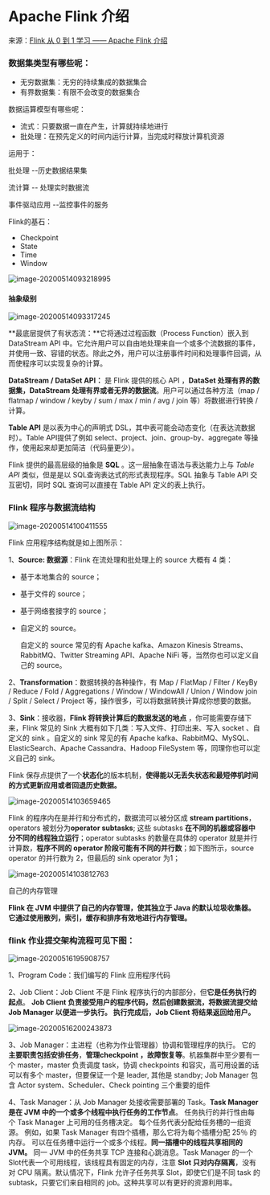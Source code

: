 # Apache Flink 介绍

来源：[Flink 从 0 到 1 学习 —— Apache Flink 介绍](http://www.54tianzhisheng.cn/2018/10/13/flink-introduction/)

### 数据集类型有哪些呢：

- 无穷数据集：无穷的持续集成的数据集合
- 有界数据集：有限不会改变的数据集合

数据运算模型有哪些呢：

- 流式：只要数据一直在产生，计算就持续地进行
- 批处理：在预先定义的时间内运行计算，当完成时释放计算机资源

运用于：

批处理 --历史数据结果集

流计算 -- 处理实时数据流

事件驱动应用 --监控事件的服务



Flink的基石：

- Checkpoint
- State
- Time
- Window

![image-20200514093218995](/Users/wangfulin/github/image/flink/image-20200514093218995.png)

#### 抽象级别

![image-20200514093317245](/Users/wangfulin/github/image/flink/image-20200514093317245.png)

**最底层提供了有状态流：**它将通过过程函数（Process Function）嵌入到 DataStream API 中。它允许用户可以自由地处理来自一个或多个流数据的事件，并使用一致、容错的状态。除此之外，用户可以注册事件时间和处理事件回调，从而使程序可以实现复杂的计算。



**DataStream / DataSet API：** 是 Flink 提供的核心 API ，**DataSet 处理有界的数据集，DataStream 处理有界或者无界的数据流**。用户可以通过各种方法（map / flatmap / window / keyby / sum / max / min / avg / join 等）将数据进行转换 / 计算。



**Table API** 是以表为中心的声明式 DSL，其中表可能会动态变化（在表达流数据时）。Table API提供了例如 select、project、join、group-by、aggregate 等操作，使用起来却更加简洁（代码量更少）。



Flink 提供的最高层级的抽象是 **SQL** 。这一层抽象在语法与表达能力上与 *Table API* 类似，但是是以 SQL查询表达式的形式表现程序。SQL 抽象与 Table API 交互密切，同时 SQL 查询可以直接在 Table API 定义的表上执行。

### Flink 程序与数据流结构

![image-20200514100411555](/Users/wangfulin/github/image/flink/image-20200514100411555.png)

Flink 应用程序结构就是如上图所示：

1、**Source: 数据源**：Flink 在流处理和批处理上的 source 大概有 4 类：

- 基于本地集合的 source；

- 基于文件的 source；

- 基于网络套接字的 source；

- 自定义的 source。

  自定义的 source 常见的有 Apache kafka、Amazon Kinesis Streams、RabbitMQ、Twitter Streaming API、Apache NiFi 等，当然你也可以定义自己的 source。

2、**Transformation**：数据转换的各种操作，有 Map / FlatMap / Filter / KeyBy / Reduce / Fold / Aggregations / Window / WindowAll / Union / Window join / Split / Select / Project 等，操作很多，可以将数据转换计算成你想要的数据。

3、**Sink**：接收器，**Flink 将转换计算后的数据发送的地点** ，你可能需要存储下来，Flink 常见的 Sink 大概有如下几类：写入文件、打印出来、写入 socket 、自定义的 sink 。自定义的 sink 常见的有 Apache kafka、RabbitMQ、MySQL、ElasticSearch、Apache Cassandra、Hadoop FileSystem 等，同理你也可以定义自己的 sink。

Flink 保存点提供了一个**状态化**的版本机制，**使得能以无丢失状态和最短停机时间的方式更新应用或者回退历史数据。**

![image-20200514103659465](/Users/wangfulin/github/image/flink/image-20200514103659465.png)

Flink 的程序内在是并行和分布式的，数据流可以被分区成 **stream partitions**，operators 被划分为**operator subtasks**; 这些 subtasks **在不同的机器或容器中分不同的线程独立运行**；operator subtasks 的数量在具体的 operator 就是并行计算数，**程序不同的 operator 阶段可能有不同的并行数**；如下图所示，source operator 的并行数为 2，但最后的 sink operator 为1；

![image-20200514103812763](/Users/wangfulin/github/image/flink/image-20200514103812763.png)

自己的内存管理

**Flink 在 JVM 中提供了自己的内存管理，使其独立于 Java 的默认垃圾收集器。 它通过使用散列，索引，缓存和排序有效地进行内存管理。**

### flink 作业提交架构流程可见下图：

![image-20200516195908757](/Users/wangfulin/github/image/flink/image-20200516195908757.png)

1、Program Code：我们编写的 Flink 应用程序代码

2、Job Client：Job Client 不是 Flink 程序执行的内部部分，但**它是任务执行的起点**。 **Job Client 负责接受用户的程序代码，然后创建数据流，将数据流提交给 Job Manager 以便进一步执行。 执行完成后，Job Client 将结果返回给用户。**

![image-20200516200243873](/Users/wangfulin/github/image/flink/image-20200516200243873.png)

3、Job Manager：主进程（也称为作业管理器）协调和管理程序的执行。 它的**主要职责包括安排任务**，**管理checkpoint ，故障恢复等**。机器集群中至少要有一个 master，master 负责调度 task，协调 checkpoints 和容灾，高可用设置的话可以有多个 master，但要保证一个是 leader, 其他是 standby; Job Manager 包含 Actor system、Scheduler、Check pointing 三个重要的组件

4、Task Manager：从 Job Manager 处接收需要部署的 Task。**Task Manager 是在 JVM 中的一个或多个线程中执行任务的工作节点**。 任务执行的并行性由每个 Task Manager 上可用的任务槽决定。 每个任务代表分配给任务槽的一组资源。 例如，如果 Task Manager 有四个插槽，那么它将为每个插槽分配 25％ 的内存。 可以在任务槽中运行一个或多个线程。**同一插槽中的线程共享相同的 JVM。** 同一 JVM 中的任务共享 TCP 连接和心跳消息。Task Manager 的一个Slot代表一个可用线程，该线程具有固定的内存，注意 **Slot 只对内存隔离**，没有对 CPU 隔离。默认情况下，Flink 允许子任务共享 Slot，即使它们是不同 task 的 subtask，只要它们来自相同的 job。这种共享可以有更好的资源利用率。

